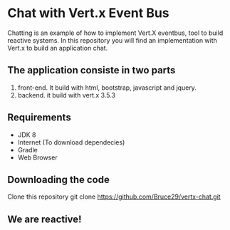 # Chat with Vert.x Event Bus
Chatting is an example of how to implement Vert.X eventbus, tool to build reactive systems.
In this repository you will find an implementation with Vert.x to build an application chat.

## The application consiste in two parts 
1) front-end. It build with html, bootstrap, javascript and jquery.
2) backend. it build with vert.x 3.5.3

## Requirements  
- JDK 8
- Internet (To download dependecies)
- Gradle
- Web Browser

## Downloading the code
Clone this repository 
git clone https://github.com/Bruce29/vertx-chat.git

## We are reactive!
